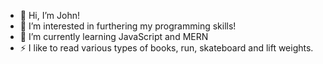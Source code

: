 - 👋 Hi, I’m John!
- 👀 I’m interested in furthering my programming skills!
- 🌱 I’m currently learning JavaScript and MERN
- ⚡ I like to read various types of books, run, skateboard and lift weights.

